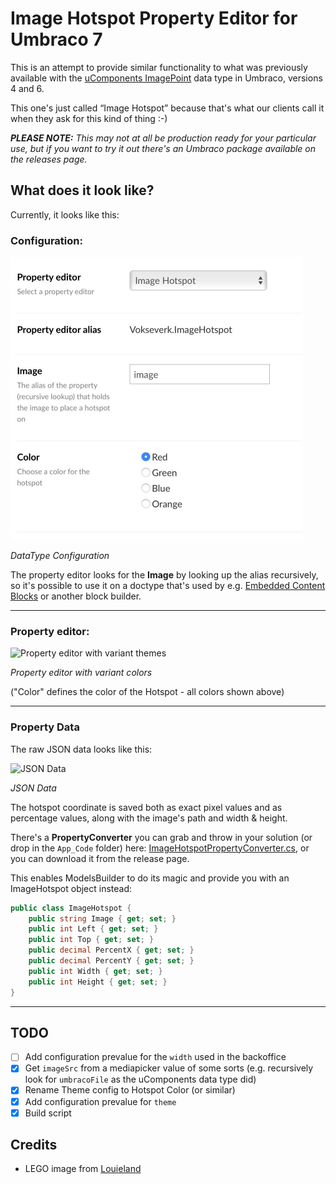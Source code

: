 # Image Hotspot Property Editor for Umbraco 7

This is an attempt to provide similar functionality to what was previously
available with the
[uComponents ImagePoint](http://ucomponents.github.io/data-types/image-point/)
data type in Umbraco, versions 4 and 6.

This one's just called “Image Hotspot” because that's what our clients call it
when they ask for this kind of thing :-)

_**PLEASE NOTE:** This may not at all be production ready for your particular
use, but if you want to try it out there's an Umbraco package available on the
releases page._

## What does it look like?

Currently, it looks like this:

### Configuration:

<img src="screenshots/ImageHotspot_Config.jpg" width="467" alt="DataType Configuration" />

*DataType Configuration*

The property editor looks for the **Image** by looking up the alias recursively,
so it's possible to use it on a doctype that's used by e.g.
[Embedded Content Blocks](https://our.umbraco.com/packages/backoffice-extensions/embedded-content-blocks/)
or another block builder.

***

### Property editor:

<img src="screenshots/ImageHotspot_Themes.png" width="640" alt="Property editor with variant themes" />

*Property editor with variant colors*

("Color" defines the color of the Hotspot - all colors shown above)

***

### Property Data

The raw JSON data looks like this:

<img src="screenshots/ImageHotspot_JSON.png" width="431" alt="JSON Data" />

*JSON Data*

The hotspot coordinate is saved both as exact pixel values and as percentage
values, along with the image's path and width & height.

There's a **PropertyConverter** you can grab and throw in your solution (or
drop in the `App_Code` folder) here:
[ImageHotspotPropertyConverter.cs](src/ImageHotspotPropertyConverter.cs),
or you can download it from the release page.

This enables ModelsBuilder to do its magic and provide you with an ImageHotspot
object instead:

```csharp
public class ImageHotspot {
	public string Image { get; set; }
	public int Left { get; set; }
	public int Top { get; set; }
	public decimal PercentX { get; set; }
	public decimal PercentY { get; set; }
	public int Width { get; set; }
	public int Height { get; set; }
}
```	

***

## TODO

- [ ] Add configuration prevalue for the `width` used in the backoffice
- [x] Get `imageSrc` from a mediapicker value of some sorts (e.g. recursively look for `umbracoFile` as the uComponents data type did)
- [x] Rename Theme config to Hotspot Color (or similar)
- [x] Add configuration prevalue for `theme`
- [x] Build script

## Credits

* LEGO image from [Louieland](http://reserve.louie.land/Wallpapers/LEGO/ "Index of /Wallpapers/LEGO")

